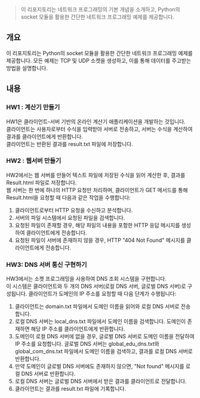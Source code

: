 > 이 리포지토리는 네트워크 프로그래밍의 기본 개념을 소개하고, Python의 socket 모듈을 활용한 간단한 네트워크 프로그래밍 예제를 제공합니다.

## 개요
이 리포지토리는 Python의 socket 모듈을 활용한 간단한 네트워크 프로그래밍 예제를 제공합니다. 모든 예제는 TCP 및 UDP 소켓을 생성하고, 이를 통해 데이터를 주고받는 방법을 설명합니다.

## 내용
### HW1 : 계산기 만들기
HW1은 클라이언트-서버 기반의 온라인 계산기 애플리케이션을 개발하는 것입니다.  
클라이언트는 사용자로부터 수식을 입력받아 서버로 전송하고, 서버는 수식을 계산하여 결과를 클라이언트에게 반환합니다.  
클라이언트는 반환된 결과를 result.txt 파일에 저장합니다.

### HW2 : 웹서버 만들기
HW2에서는 웹 서버를 만들어 텍스트 파일에 저장된 수식을 읽어 계산한 후, 결과를 Result.html 파일로 저장합니다.  
웹 서버는 한 번에 하나의 HTTP 요청만 처리하며, 클라이언트가 GET 메서드를 통해 Result.html을 요청할 때 다음과 같은 작업을 수행합니다:  
1. 클라이언트로부터 HTTP 요청을 수신하고 분석합니다.  
2. 서버의 파일 시스템에서 요청된 파일을 검색합니다.  
3. 요청된 파일이 존재할 경우, 해당 파일의 내용을 포함한 HTTP 응답 메시지를 생성하여 클라이언트에게 전송합니다.  
4. 요청된 파일이 서버에 존재하지 않을 경우, HTTP "404 Not Found" 메시지를 클라이언트에게 전송합니다.

### HW3: DNS 서버 통신 구현하기
HW3에서는 소켓 프로그래밍을 사용하여 DNS 조회 시스템을 구현합니다.  
이 시스템은 클라이언트와 두 개의 DNS 서버(로컬 DNS 서버, 글로벌 DNS 서버)로 구성됩니다. 클라이언트가 도메인의 IP 주소를 요청할 때 다음 단계가 수행됩니다:  
1. 클라이언트는 domain.txt 파일에서 도메인 이름을 읽어와 로컬 DNS 서버로 전송합니다.
2. 로컬 DNS 서버는 local_dns.txt 파일에서 도메인 이름을 검색합니다. 도메인이 존재하면 해당 IP 주소를 클라이언트에게 반환합니다.
3. 도메인이 로컬 DNS 서버에 없을 경우, 글로벌 DNS 서버로 도메인 이름을 전달하여 IP 주소를 요청합니다. 글로벌 DNS 서버는 global_edu_dns.txt와 global_com_dns.txt 파일에서 도메인 이름을 검색하고, 결과를 로컬 DNS 서버로 반환합니다.
4. 만약 도메인이 글로벌 DNS 서버에도 존재하지 않으면, "Not found" 메시지를 로컬 DNS 서버로 반환합니다.
5. 로컬 DNS 서버는 글로벌 DNS 서버에서 받은 결과를 클라이언트로 전달합니다.
6. 클라이언트는 결과를 result.txt 파일에 기록합니다.
